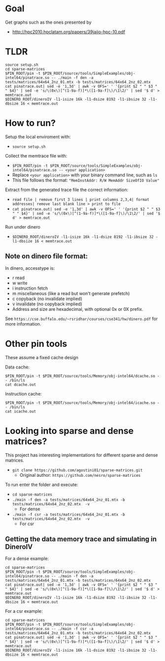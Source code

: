 # Goal

Get graphs such as the ones presented by
* http://hpc2010.hpclatam.org/papers/39jaiio-hpc-10.pdf

# TLDR

```
source setup.sh
cd sparse-matrices
$PIN_ROOT/pin -t $PIN_ROOT/source/tools/SimpleExamples/obj-intel64/pinatrace.so -- ./main -f den -a tests/matrices/64x64_2nz_01.mtx -b tests/matrices/64x64_2nz_02.mtx
cat pinatrace.out| sed -e '1,3d' | awk -v OFS=' ' '{print $2 " " $3 " " $4}' | sed -e 's/\(0x\)[^(1-9a-f)]*\([1-9a-f]\)/\1\2/' | sed '$ d' > memtrace.out
$DINERO_ROOT/dineroIV -l1-isize 16k -l1-dsize 8192 -l1-ibsize 32 -l1-dbsize 16 < memtrace.out
```

# How to run?

Setup the local enviroment with:
* `source setup.sh`

Collect the memtrace file with:
* `$PIN_ROOT/pin -t $PIN_ROOT/source/tools/SimpleExamples/obj-intel64/pinatrace.so -- <your application>`
* Replace `<your application>` with your binary command line, such as `ls`
* This file follows the format:  `"MemInstAddr: R/W MemAddr SizeOfIO Value"`

Extract from the generated trace file the correct information:
* `read file | remove first 3 lines | print columns 2,3,4| format addresses| remove last blank line > print to file`
* `cat pinatrace.out| sed -e '1,3d' | awk -v OFS=' ' '{print $2 " " $3 " " $4}' | sed -e 's/\(0x\)[^(1-9a-f)]*\([1-9a-f]\)/\1\2/' | sed '$ d' > memtrace.out`

Run under dinero

* `$DINERO_ROOT/dineroIV -l1-isize 16k -l1-dsize 8192 -l1-ibsize 32 -l1-dbsize 16 < memtrace.out`

## Note on dinero file format:

In dinero, accesstype is:
*	r  read
*	w  write
*	i  instruction fetch
*	m  miscellaneous (like a read but won't generate prefetch)
*	c  copyback (no invalidate implied)
*	v  invalidate (no copyback implied)
* Address and size are hexadecimal, with optional 0x or 0X prefix.

See `https://cse.buffalo.edu/~rsridhar/courses/cse341/hw/dinero.pdf` for more
information.

# Other pin tools 

These assume a fixed cache design

Data cache:

```
$PIN_ROOT/pin -t $PIN_ROOT/source/tools/Memory/obj-intel64/dcache.so -- /bin/ls
cat dcache.out
```

Instruction cache:
```
$PIN_ROOT/pin -t $PIN_ROOT/source/tools/Memory/obj-intel64/icache.so -- /bin/ls
cat icache.out
```

# Looking into sparse and dense matrices?

This project has interesting implementations for different sparse and dense 
matrices.
* `git clone https://github.com/agostini01/sparse-matrices.git`
  * Original author: `https://github.com/nesro/sparse-matrices`

To run enter the folder and execute:
* `cd sparse-matrices`
* `./main -f den -a tests/matrices/64x64_2nz_01.mtx -b tests/matrices/64x64_2nz_02.mtx  -v`
  * For dense
* `./main -f csr -a tests/matrices/64x64_2nz_01.mtx -b tests/matrices/64x64_2nz_02.mtx  -v`
  * For csr


## Getting the data memory trace and simulating in DineroIV

For a dense example:
```
cd sparse-matrices
$PIN_ROOT/pin -t $PIN_ROOT/source/tools/SimpleExamples/obj-intel64/pinatrace.so -- ./main -f den -a tests/matrices/64x64_2nz_01.mtx -b tests/matrices/64x64_2nz_02.mtx
cat pinatrace.out| sed -e '1,3d' | awk -v OFS=' ' '{print $2 " " $3 " " $4}' | sed -e 's/\(0x\)[^(1-9a-f)]*\([1-9a-f]\)/\1\2/' | sed '$ d' > memtrace.out
$DINERO_ROOT/dineroIV -l1-isize 16k -l1-dsize 8192 -l1-ibsize 32 -l1-dbsize 16 < memtrace.out
```

For a csr example:
```
cd sparse-matrices
$PIN_ROOT/pin -t $PIN_ROOT/source/tools/SimpleExamples/obj-intel64/pinatrace.so -- ./main -f csr -a tests/matrices/64x64_2nz_01.mtx -b tests/matrices/64x64_2nz_02.mtx
cat pinatrace.out| sed -e '1,3d' | awk -v OFS=' ' '{print $2 " " $3 " " $4}' | sed -e 's/\(0x\)[^(1-9a-f)]*\([1-9a-f]\)/\1\2/' | sed '$ d' > memtrace.out
$DINERO_ROOT/dineroIV -l1-isize 16k -l1-dsize 8192 -l1-ibsize 32 -l1-dbsize 16 < memtrace.out
```

